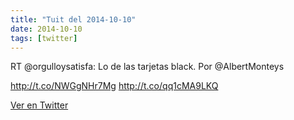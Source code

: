 ```yaml
---
title: "Tuit del 2014-10-10"
date: 2014-10-10
tags: [twitter]
---
```


RT @orgulloysatisfa: Lo de las tarjetas black. Por @AlbertMonteys

http://t.co/NWGgNHr7Mg http://t.co/qq1cMA9LKQ



[Ver en Twitter](https://twitter.com/i/web/status/520654714426646528)
